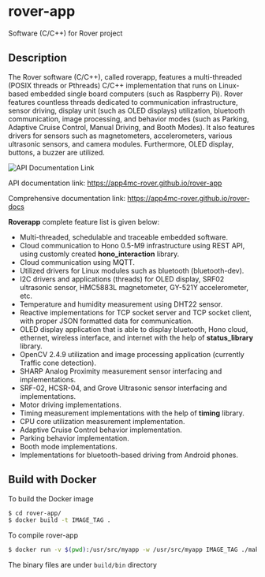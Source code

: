 # rover-app
Software (C/C++) for Rover project

## Description
The Rover software (C/C++), called roverapp, features a multi-threaded (POSIX threads or Pthreads) C/C++ implementation that runs on Linux-based embedded single board computers (such as Raspberry Pi). 
Rover features countless threads dedicated to communication infrastructure, sensor driving, display unit (such as OLED displays) utilization, bluetooth communication, image processing, and behavior modes (such as Parking, Adaptive Cruise Control, Manual Driving, and Booth Modes). 
It also features drivers for sensors such as magnetometers, accelerometers, various ultrasonic sensors, and camera modules. Furthermore, OLED display, buttons, a buzzer are utilized.

![API Documentation Link](https://travis-ci.org/app4mc-rover/rover-app.svg?branch=master)

API documentation link: https://app4mc-rover.github.io/rover-app

Comprehensive documentation link: https://app4mc-rover.github.io/rover-docs

**Roverapp** complete feature list is given below:

* Multi-threaded, schedulable and traceable embedded software.
* Cloud communication to Hono 0.5-M9 infrastructure using REST API, using customly created **hono_interaction** library.
* Cloud communication using MQTT.
* Utilized drivers for Linux modules such as bluetooth (bluetooth-dev).
* I2C drivers and applications (threads) for OLED display, SRF02 ultrasonic sensor, HMC5883L magnetometer, GY-521Y accelerometer, etc.
* Temperature and humidity measurement using DHT22 sensor.
* Reactive implementations for TCP socket server and TCP socket client, with proper JSON formatted data for communication.
* OLED display application that is able to display bluetooth, Hono cloud, ethernet, wireless interface, and internet with the help of **status_library** library.
* OpenCV 2.4.9 utilization and image processing application (currently Traffic cone detection).
* SHARP Analog Proximity measurement sensor interfacing and implementations.
* SRF-02, HCSR-04, and Grove Ultrasonic sensor interfacing and implementations.
* Motor driving implementations.
* Timing measurement implementations with the help of **timing** library.
* CPU core utilization measurement implementation.
* Adaptive Cruise Control behavior implementation.
* Parking behavior implementation.
* Booth mode implementations.
* Implementations for bluetooth-based driving from Android phones.


## Build with Docker

To build the Docker image

```sh
$ cd rover-app/
$ docker build -t IMAGE_TAG . 
```

To compile rover-app

```sh
$ docker run -v $(pwd):/usr/src/myapp -w /usr/src/myapp IMAGE_TAG ./make_roverapp.sh
```

The binary files are under `build/bin` directory


